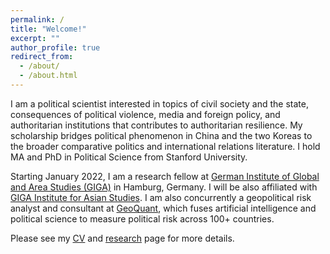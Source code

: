 ```yaml
---
permalink: /
title: "Welcome!"
excerpt: ""
author_profile: true
redirect_from:
  - /about/
  - /about.html
---
```

I am a political scientist interested in topics of civil society and the state, consequences of political violence, media and foreign policy, and authoritarian institutions that contributes to authoritarian resilience. My scholarship bridges political phenomenon in China and the two Koreas to the broader comparative politics and international relations literature. I hold MA and PhD in Political Science from Stanford University.

Starting January 2022, I am a research fellow at [German Institute of Global and Area Studies (GIGA)](https://www.giga-hamburg.de/en/) in Hamburg, Germany. I will be also affiliated with [GIGA Institute for Asian Studies](https://www.giga-hamburg.de/en/institutes/giga-institute-for-asian-studies/). I am also concurrently a geopolitical risk analyst and consultant at [GeoQuant](https://geoquant.com/), which fuses artificial intelligence and political science to measure political risk across 100+ countries. 

Please see my [CV](https://ehsong.github.io/files/SONG_CV2.pdf) and [research](https://ehsong.github.io/research/) page for more details.

